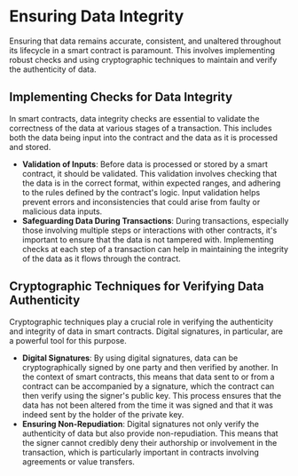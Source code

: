 # Ensuring Data Integrity
 
Ensuring that data remains accurate, consistent, and unaltered throughout its lifecycle in a smart contract is paramount. This involves implementing robust checks and using cryptographic techniques to maintain and verify the authenticity of data.

## Implementing Checks for Data Integrity

In smart contracts, data integrity checks are essential to validate the correctness of the data at various stages of a transaction. This includes both the data being input into the contract and the data as it is processed and stored.

* **Validation of Inputs**: Before data is processed or stored by a smart contract, it should be validated. This validation involves checking that the data is in the correct format, within expected ranges, and adhering to the rules defined by the contract's logic. Input validation helps prevent errors and inconsistencies that could arise from faulty or malicious data inputs.
* **Safeguarding Data During Transactions**: During transactions, especially those involving multiple steps or interactions with other contracts, it's important to ensure that the data is not tampered with. Implementing checks at each step of a transaction can help in maintaining the integrity of the data as it flows through the contract.

## Cryptographic Techniques for Verifying Data Authenticity

Cryptographic techniques play a crucial role in verifying the authenticity and integrity of data in smart contracts. Digital signatures, in particular, are a powerful tool for this purpose.

* **Digital Signatures**: By using digital signatures, data can be cryptographically signed by one party and then verified by another. In the context of smart contracts, this means that data sent to or from a contract can be accompanied by a signature, which the contract can then verify using the signer's public key. This process ensures that the data has not been altered from the time it was signed and that it was indeed sent by the holder of the private key.
* **Ensuring Non-Repudiation**: Digital signatures not only verify the authenticity of data but also provide non-repudiation. This means that the signer cannot credibly deny their authorship or involvement in the transaction, which is particularly important in contracts involving agreements or value transfers.
